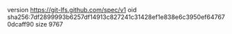 version https://git-lfs.github.com/spec/v1
oid sha256:7df2899993b6257df14913c827241c31428ef1e838e6c3950ef647670dcaff90
size 9767
